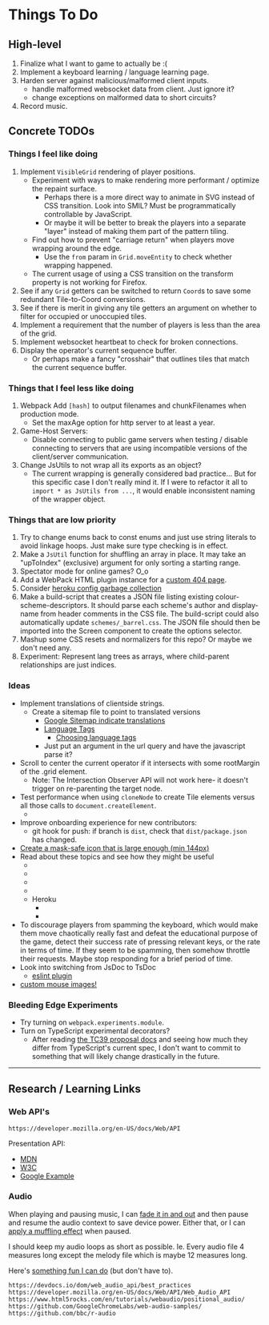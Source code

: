 
# Things To Do

## High-level

1. Finalize what I want to game to actually be :(
1. Implement a keyboard learning / language learning page.
1. Harden server against malicious/malformed client inputs.
    - handle malformed websocket data from client. Just ignore it?
    - change exceptions on malformed data to short circuits?
1. Record music.

## Concrete TODOs

### Things I feel like doing

1. Implement `VisibleGrid` rendering of player positions.
    - Experiment with ways to make rendering more performant / optimize the repaint surface.
      - Perhaps there is a more direct way to animate in SVG instead of CSS transition. Look into SMIL? Must be programmatically controllable by JavaScript.
      - Or maybe it will be better to break the players into a separate "layer" instead of making them part of the pattern tiling.
    - Find out how to prevent "carriage return" when players move wrapping around the edge.
      - Use the `from` param in `Grid.moveEntity` to check whether wrapping happened.
    - The current usage of using a CSS transition on the transform property is not working for Firefox.
1. See if any `Grid` getters can be switched to return `Coord`s to save some redundant Tile-to-Coord conversions.
1. See if there is merit in giving any tile getters an argument on whether to filter for occupied or unoccupied tiles.
1. Implement a requirement that the number of players is less than the area of the grid.
1. Implement websocket heartbeat to check for broken connections.
1. Display the operator's current sequence buffer.
    - Or perhaps make a fancy "crosshair" that outlines tiles that match the current sequence buffer.

### Things that I feel less like doing

1. Webpack Add `[hash]` to output filenames and chunkFilenames when production mode.
    - Set the maxAge option for http server to at least a year.
1. Game-Host Servers:
    - Disable connecting to public game servers when testing / disable connecting to servers that are using incompatible versions of the client/server communication.
1. Change JsUtils to not wrap all its exports as an object?
    - The current wrapping is generally considered bad practice... But for this specific case I don't really mind it. If I were to refactor it all to `import * as JsUtils from ...`, it would enable inconsistent naming of the wrapper object.

### Things that are low priority

1. Try to change enums back to const enums and just use string literals to avoid linkage hoops. Just make sure type checking is in effect.
1. Make a `JsUtil` function for shuffling an array in place. It may take an "upToIndex" (exclusive) argument for only sorting a starting range.
1. Spectator mode for online games? O\_o
1. Add a WebPack HTML plugin instance for a [custom 404 page](https://docs.github.com/en/free-pro-team@latest/github/working-with-github-pages/creating-a-custom-404-page-for-your-github-pages-site).
1. Consider [heroku config garbage collection](https://devcenter.heroku.com/articles/node-best-practices#avoid-garbage)
1. Make a build-script that creates a JSON file listing existing colour-scheme-descriptors. It should parse each scheme's author and display-name from header comments in the CSS file. The build-script could also automatically update `schemes/_barrel.css`. The JSON file should then be imported into the Screen component to create the options selector.
1. Mashup some CSS resets and normalizers for this repo? Or maybe we don't need any.
1. Experiment: Represent lang trees as arrays, where child-parent relationships are just indices.

### Ideas

- Implement translations of clientside strings.
  - Create a sitemap file to point to translated versions
    - [Google Sitemap indicate translations](https://support.google.com/webmasters/answer/189077?hl=en)
    - [Language Tags](https://www.iana.org/assignments/language-subtag-registry/language-subtag-registry)
      - [Choosing language tags](https://www.w3.org/International/questions/qa-choosing-language-tags)
    - Just put an argument in the url query and have the javascript parse it?
- Scroll to center the current operator if it intersects with some rootMargin of the .grid element.
  - Note: The Intersection Observer API will not work here- it doesn't trigger on re-parenting the target node.
- Test performance when using `cloneNode` to create Tile elements versus all those calls to `document.createElement`.
  - [](https://developers.google.com/web/fundamentals/web-components)
- Improve onboarding experience for new contributors:
  - git hook for push: if branch is `dist`, check that `dist/package.json` has changed.
- [Create a mask-safe icon that is large enough (min 144px)](https://web.dev/maskable-icon/)
- Read about these topics and see how they might be useful
  - [](https://developer.mozilla.org/en-US/docs/Web/API/IndexedDB_API/Basic_Concepts_Behind_IndexedDB)
  - [](https://developer.mozilla.org/en-US/docs/Web/API/IndexedDB_API/Using_IndexedDB)
  - [](https://developer.mozilla.org/en-US/docs/Web/API/Element/requestFullscreen)
  - [](https://github.com/actions/cache)
  - Heroku
    - [](https://devcenter.heroku.com/articles/nodejs-support)
    - [](https://devcenter.heroku.com/articles/deploying-nodejs)
- To discourage players from spamming the keyboard, which would make them move chaotically really fast and defeat the educational purpose of the game, detect their success rate of pressing relevant keys, or the rate in terms of time. If they seem to be spamming, then somehow throttle their requests. Maybe stop responding for a brief period of time.
- Look into switching from JsDoc to TsDoc
  - [eslint plugin](https://www.npmjs.com/package/eslint-plugin-tsdoc)
- [custom mouse images!](https://developer.mozilla.org/en-US/docs/Web/CSS/CSS_Basic_User_Interface/Using_URL_values_for_the_cursor_property)

### Bleeding Edge Experiments

- Try turning on `webpack.experiments.module`.
- Turn on TypeScript experimental decorators?
  - After reading [the TC39 proposal docs](https://github.com/tc39/proposal-decorators#option-b-init-method-decorators) and seeing how much they differ from TypeScript's current spec, I don't want to commit to something that will likely change drastically in the future.

---

## Research / Learning Links

### Web API's

```text
https://developer.mozilla.org/en-US/docs/Web/API
```

Presentation API:

- [MDN](https://developer.mozilla.org/en-US/docs/Web/API/Presentation_API)
- [W3C](https://www.w3.org/TR/presentation-api)
- [Google Example](https://googlechrome.github.io/samples/presentation-api/)

### Audio

When playing and pausing music, I can [fade it in and out](https://devdocs.io/dom/audioparam/exponentialramptovalueattime) and then pause and resume the audio context to save device power. Either that, or I can [apply a muffling effect](https://devdocs.io/dom/biquadfilternode) when paused.

I should keep my audio loops as short as possible. Ie. Every audio file 4 measures long except the melody file which is maybe 12 measures long.

Here's [something fun I can do](https://developer.mozilla.org/en-US/docs/Web/API/Media_Session_API) (but don't have to).

```text
https://devdocs.io/dom/web_audio_api/best_practices
https://developer.mozilla.org/en-US/docs/Web/API/Web_Audio_API
https://www.html5rocks.com/en/tutorials/webaudio/positional_audio/
https://github.com/GoogleChromeLabs/web-audio-samples/
https://github.com/bbc/r-audio
```
